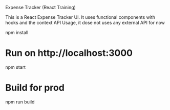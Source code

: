 Expense Tracker (React Training)

This is a React Expense Tracker UI. It uses functional components with hooks and the context API
Usage, it dose not uses any external API for now

npm install

# Run on http://localhost:3000

npm start

# Build for prod

npm run build
